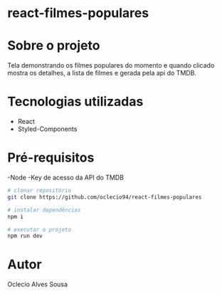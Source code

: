 # react-filmes-populares

# Sobre o projeto

Tela demonstrando os filmes populares do momento e quando clicado mostra os detalhes, a lista de filmes e gerada pela api do TMDB.

# Tecnologias utilizadas

- React
- Styled-Components

# Pré-requisitos

-Node
-Key de acesso da API do TMDB

```bash
# clonar repositório
git clone https://github.com/oclecio94/react-filmes-populares

# instalar dependências
npm i

# executar o projeto
npm run dev
```

# Autor

Oclecio Alves Sousa
